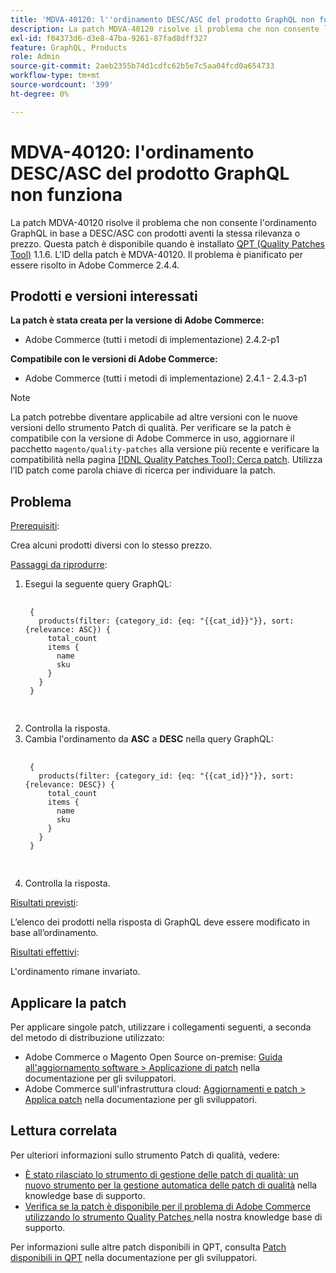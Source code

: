 ```yaml
---
title: 'MDVA-40120: l''ordinamento DESC/ASC del prodotto GraphQL non funziona'
description: La patch MDVA-40120 risolve il problema che non consente l'ordinamento GraphQL in base a DESC/ASC con prodotti aventi la stessa rilevanza o prezzo. Questa patch è disponibile quando è installato [Quality Patches Tool (QPT)](/help/announcements/adobe-commerce-announcements/magento-quality-patches-released-new-tool-to-self-serve-quality-patches.md) 1.1.6. L'ID della patch è MDVA-40120. Il problema è pianificato per essere risolto in Adobe Commerce 2.4.4.
exl-id: f04373d6-d3e8-47ba-9261-87fad8dff327
feature: GraphQL, Products
role: Admin
source-git-commit: 2aeb2355b74d1cdfc62b5e7c5aa04fcd0a654733
workflow-type: tm+mt
source-wordcount: '399'
ht-degree: 0%

---
```


# MDVA-40120: l&#39;ordinamento DESC/ASC del prodotto GraphQL non funziona

La patch MDVA-40120 risolve il problema che non consente l&#39;ordinamento GraphQL in base a DESC/ASC con prodotti aventi la stessa rilevanza o prezzo. Questa patch è disponibile quando è installato [QPT (Quality Patches Tool)](/help/announcements/adobe-commerce-announcements/magento-quality-patches-released-new-tool-to-self-serve-quality-patches.md) 1.1.6. L&#39;ID della patch è MDVA-40120. Il problema è pianificato per essere risolto in Adobe Commerce 2.4.4.

## Prodotti e versioni interessati

**La patch è stata creata per la versione di Adobe Commerce:**

* Adobe Commerce (tutti i metodi di implementazione) 2.4.2-p1

**Compatibile con le versioni di Adobe Commerce:**

* Adobe Commerce (tutti i metodi di implementazione) 2.4.1 - 2.4.3-p1

>[!NOTE]
>
>La patch potrebbe diventare applicabile ad altre versioni con le nuove versioni dello strumento Patch di qualità. Per verificare se la patch è compatibile con la versione di Adobe Commerce in uso, aggiornare il pacchetto `magento/quality-patches` alla versione più recente e verificare la compatibilità nella pagina [[!DNL Quality Patches Tool]: Cerca patch](https://experienceleague.adobe.com/tools/commerce-quality-patches/index.html?lang=it). Utilizza l’ID patch come parola chiave di ricerca per individuare la patch.

## Problema

<u>Prerequisiti</u>:

Crea alcuni prodotti diversi con lo stesso prezzo.

<u>Passaggi da riprodurre</u>:

1. Esegui la seguente query GraphQL:
   <pre>
    <code class="language-graphql">
    &lbrace;
      products(filter: {category_id: {eq: "{{cat_id}}"}}, sort: {relevance: ASC}) &lbrace;
        total_count
        items &lbrace;
          name
          sku
        &rbrace;
      &rbrace;
    &rbrace;
    </code>
    </pre>
1. Controlla la risposta.
1. Cambia l&#39;ordinamento da **ASC** a **DESC** nella query GraphQL:
   <pre>
    <code class="language-graphql">
    &lbrace;
      products(filter: {category_id: {eq: "{{cat_id}}"}}, sort: {relevance: DESC}) &lbrace;
        total_count
        items &lbrace;
          name
          sku
        &rbrace;
      &rbrace;
    &rbrace;
    </code>
    </pre>
1. Controlla la risposta.

<u>Risultati previsti</u>:

L’elenco dei prodotti nella risposta di GraphQL deve essere modificato in base all’ordinamento.

<u>Risultati effettivi</u>:

L&#39;ordinamento rimane invariato.

## Applicare la patch

Per applicare singole patch, utilizzare i collegamenti seguenti, a seconda del metodo di distribuzione utilizzato:

* Adobe Commerce o Magento Open Source on-premise: [Guida all&#39;aggiornamento software > Applicazione di patch](https://experienceleague.adobe.com/it/docs/commerce-operations/tools/quality-patches-tool/usage) nella documentazione per gli sviluppatori.
* Adobe Commerce sull&#39;infrastruttura cloud: [Aggiornamenti e patch > Applica patch](https://experienceleague.adobe.com/it/docs/commerce-cloud-service/user-guide/develop/upgrade/apply-patches) nella documentazione per gli sviluppatori.

## Lettura correlata

Per ulteriori informazioni sullo strumento Patch di qualità, vedere:

* [È stato rilasciato lo strumento di gestione delle patch di qualità: un nuovo strumento per la gestione automatica delle patch di qualità](/help/announcements/adobe-commerce-announcements/magento-quality-patches-released-new-tool-to-self-serve-quality-patches.md) nella knowledge base di supporto.
* [Verifica se la patch è disponibile per il problema di Adobe Commerce utilizzando lo strumento Quality Patches ](/help/support-tools/patches-available-in-qpt-tool/check-patch-for-magento-issue-with-magento-quality-patches.md) nella nostra knowledge base di supporto.

Per informazioni sulle altre patch disponibili in QPT, consulta [Patch disponibili in QPT](https://experienceleague.adobe.com/tools/commerce-quality-patches/index.html?lang=it) nella documentazione per gli sviluppatori.
